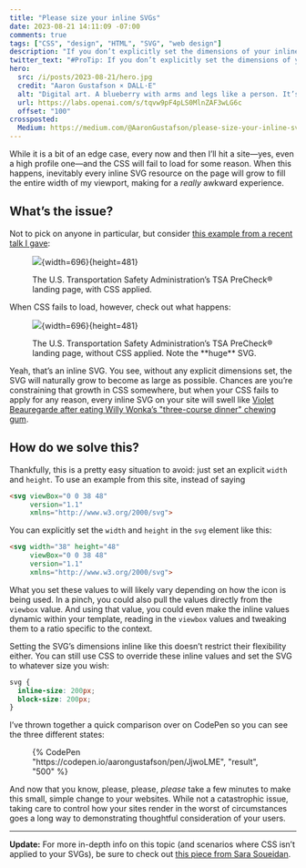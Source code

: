 ```yaml
---
title: "Please size your inline SVGs"
date: 2023-08-21 14:11:09 -07:00
comments: true
tags: ["CSS", "design", "HTML", "SVG", "web design"]
description: "If you don’t explicitly set the dimensions of your inline SVGs, they’ll render full width when your CSS isn’t applied properly."
twitter_text: "#ProTip: If you don’t explicitly set the dimensions of your inline SVGs, they’ll render full width when your CSS isn’t applied properly."
hero:
  src: /i/posts/2023-08-21/hero.jpg
  credit: "Aaron Gustafson × DALL·E"
  alt: "Digital art. A blueberry with arms and legs like a person. It’s sitting on the ground with its back to the viewer and is clearly crying. The tears are pooling around it on the ground."
  url: https://labs.openai.com/s/tqvw9pF4pLS0MlnZAF3wLG6c
  offset: "100"
crossposted:
  Medium: https://medium.com/@AaronGustafson/please-size-your-inline-svgs-4f915f59e48c
---
```


While it is a bit of an edge case, every now and then I’ll hit a site—yes, even a high profile one—and the CSS will fail to load for some reason. When this happens, inevitably every inline SVG resource on the page will grow to fill the entire width of my viewport, making for a _really_ awkward experience.

<!-- more -->

## What’s the issue?

Not to pick on anyone in particular, but consider [this example from a recent talk I gave](https://presentations.aaron-gustafson.com/uygzjR/progressive-enhancement-where-do-i-begin#saVRzdC):

<figure id="2023-08-21-01">

![](https://www.aaron-gustafson.com/i/posts/2023-08-21/01.png){width=696}{height=481}

<figcaption>The U.S. Transportation Safety Administration’s TSA PreCheck® landing page, with CSS applied.</figcaption>
</figure>

When CSS fails to load, however, check out what happens:

<figure id="2023-08-21-02">

![](https://www.aaron-gustafson.com/i/posts/2023-08-21/02.png){width=696}{height=481}

<figcaption>The U.S. Transportation Safety Administration’s TSA PreCheck® landing page, without CSS applied. Note the **huge** SVG.</figcaption>
</figure>

Yeah, that’s an inline SVG. You see, without any explicit dimensions set, the SVG will naturally grow to become as large as possible. Chances are you’re constraining that growth in CSS somewhere, but when your CSS fails to apply for any reason, every inline SVG on your site will swell like [Violet Beauregarde after eating Willy Wonka’s "three-course dinner" chewing gum](https://roalddahl.fandom.com/wiki/Violet_Beauregarde).

## How do we solve this?

Thankfully, this is a pretty easy situation to avoid: just set an explicit `width` and `height`. To use an example from this site, instead of saying

```html
<svg viewBox="0 0 38 48"
     version="1.1"
     xmlns="http://www.w3.org/2000/svg">
```

You can explicitly set the `width` and `height` in the `svg` element like this:

```html
<svg width="38" height="48"
     viewBox="0 0 38 48"
     version="1.1"
     xmlns="http://www.w3.org/2000/svg">
```

What you set these values to will likely vary depending on how the icon is being used. In a pinch, you could also pull the values directly from the `viewbox` value. And using that value, you could even make the inline values dynamic within your template, reading in the `viewbox` values and tweaking them to a ratio specific to the context.

Setting the SVG’s dimensions inline like this doesn’t restrict their flexibility either. You can still use CSS to override these inline values and set the SVG to whatever size you wish:

```css
svg {
  inline-size: 200px;
  block-size: 200px;
}
```

I’ve thrown together a quick comparison over on CodePen so you can see the three different states:

<figure id="2023-08-21-03">
{% CodePen "https://codepen.io/aarongustafson/pen/JjwoLME", "result", "500" %}
</figure>

And now that you know, please, please, _please_ take a few minutes to make this small, simple change to your websites. While not a catastrophic issue, taking care to control how your sites render in the worst of circumstances goes a long way to demonstrating thoughtful consideration of your users.

<hr>

**Update:** For more in-depth info on this topic (and scenarios where CSS isn’t applied to your SVGs), be sure to check out [this piece from Sara Soueidan](https://www.sarasoueidan.com/blog/svg-style-inheritance-and-fousvg/).
